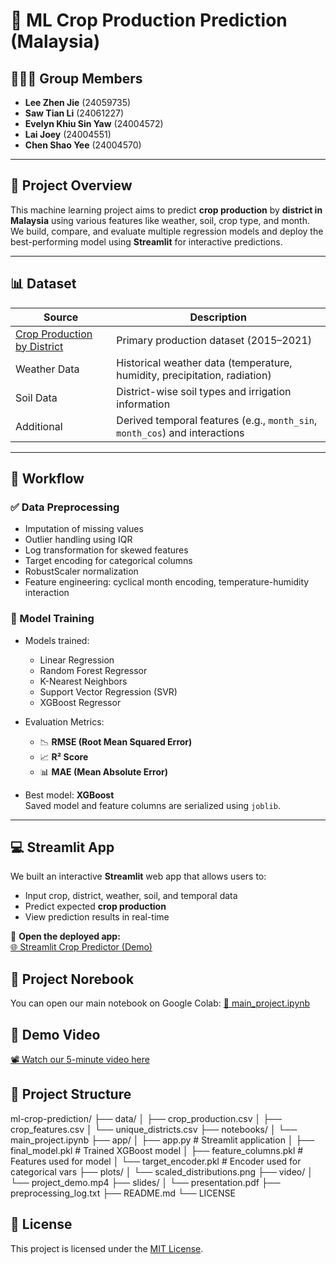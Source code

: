 # 🌾 ML Crop Production Prediction (Malaysia)

## 🧑‍🤝‍🧑 Group Members
- **Lee Zhen Jie** (24059735)
- **Saw Tian Li** (24061227)
- **Evelyn Khiu Sin Yaw** (24004572)
- **Lai Joey** (24004551)
- **Chen Shao Yee** (24004570)

---

## 📌 Project Overview
This machine learning project aims to predict **crop production** by **district in Malaysia** using various features like weather, soil, crop type, and month. We build, compare, and evaluate multiple regression models and deploy the best-performing model using **Streamlit** for interactive predictions.

---

## 📊 Dataset

| Source | Description |
|--------|-------------|
| [Crop Production by District](https://data.gov.my/data-catalogue/crops_district_production?) | Primary production dataset (2015–2021) |
| Weather Data | Historical weather data (temperature, humidity, precipitation, radiation) |
| Soil Data | District-wise soil types and irrigation information |
| Additional | Derived temporal features (e.g., `month_sin`, `month_cos`) and interactions |

---

## 🔄 Workflow

### ✅ Data Preprocessing
- Imputation of missing values
- Outlier handling using IQR
- Log transformation for skewed features
- Target encoding for categorical columns
- RobustScaler normalization
- Feature engineering: cyclical month encoding, temperature-humidity interaction

### 🧠 Model Training
- Models trained:
  - Linear Regression
  - Random Forest Regressor
  - K-Nearest Neighbors
  - Support Vector Regression (SVR)
  - XGBoost Regressor

- Evaluation Metrics:
  - 📉 **RMSE (Root Mean Squared Error)**
  - 📈 **R² Score**
  - 📊 **MAE (Mean Absolute Error)**

- Best model: **XGBoost**  
  Saved model and feature columns are serialized using `joblib`.

---

## 💻 Streamlit App

We built an interactive **Streamlit** web app that allows users to:

- Input crop, district, weather, soil, and temporal data
- Predict expected **crop production**
- View prediction results in real-time

📍 **Open the deployed app:**  
[🌐 Streamlit Crop Predictor (Demo)](https://ml-crop-prediction-czz87xcxsjmzvuvmjxskfl.streamlit.app/)

## 🧪 Project Norebook

You can open our main notebook on Google Colab:
[📔 main_project.ipynb](https://colab.research.google.com/drive/1syJ23EiOkey0Q5Slqbe0izVg8hKVXV-R?usp=sharing)

## 🎥 Demo Video
[📽️ Watch our 5-minute video here](https://youtu.be/your-demo-link)

## 📂 Project Structure
ml-crop-prediction/
├── data/
│   ├── crop_production.csv
│   ├── crop_features.csv
│   └── unique_districts.csv
├── notebooks/
│   └── main_project.ipynb
├── app/
│   ├── app.py                 # Streamlit application
│   ├── final_model.pkl        # Trained XGBoost model
│   ├── feature_columns.pkl    # Features used for model
│   └── target_encoder.pkl     # Encoder used for categorical vars
├── plots/
│   └── scaled_distributions.png
├── video/
│   └── project_demo.mp4
├── slides/
│   └── presentation.pdf
├── preprocessing_log.txt
├── README.md
└── LICENSE
        

## 📄 License
This project is licensed under the [MIT License](LICENSE).
